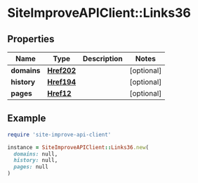 # SiteImproveAPIClient::Links36

## Properties

| Name | Type | Description | Notes |
| ---- | ---- | ----------- | ----- |
| **domains** | [**Href202**](Href202.md) |  | [optional] |
| **history** | [**Href194**](Href194.md) |  | [optional] |
| **pages** | [**Href12**](Href12.md) |  | [optional] |

## Example

```ruby
require 'site-improve-api-client'

instance = SiteImproveAPIClient::Links36.new(
  domains: null,
  history: null,
  pages: null
)
```


